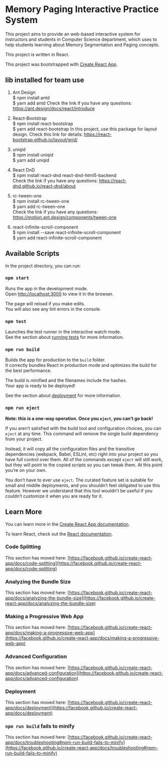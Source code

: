 # Memory Paging Interactive Practice System
This project aims to provide an web-based interactive system for instructors and students in Computer Science department, which uses to help students learning about Memory Segmentation and Paging concepts.   

This project is written in React.

This project was bootstrapped with [Create React App](https://github.com/facebook/create-react-app).

## lib installed for team use
1. Ant Design <br />
$ npm install antd <br /> 
$ yarn add antd
Check the link if you have any questions: https://ant.design/docs/react/introduce

2. React-Bootstrap <br />
$ npm install react-bootstrap <br />
$ yarn add react-bootstrap
In this project, use this package for layout design. Check this link for details: https://react-bootstrap.github.io/layout/grid/ 

3. uniqid <br />
$ npm install uniqid <br />
$ yarn add uniqid

4. React DnD <br />
$ npm install react-dnd react-dnd-html5-backend <br />
Check the link if you have any questions: https://react-dnd.github.io/react-dnd/about

5. rc-tween-one <br />
$ npm install rc-tween-one <br />
$ yarn add rc-tween-one <br />
Check the link if you have any questions: https://motion.ant.design/components/tween-one

6. react-infinite-scroll-component <br />
$ npm install --save react-infinite-scroll-component <br />
$ yarn add react-infinite-scroll-component 

## Available Scripts

In the project directory, you can run:

### `npm start`

Runs the app in the development mode.\
Open [http://localhost:3000](http://localhost:3000) to view it in the browser.

The page will reload if you make edits.\
You will also see any lint errors in the console.

### `npm test`

Launches the test runner in the interactive watch mode.\
See the section about [running tests](https://facebook.github.io/create-react-app/docs/running-tests) for more information.

### `npm run build`

Builds the app for production to the `build` folder.\
It correctly bundles React in production mode and optimizes the build for the best performance.

The build is minified and the filenames include the hashes.\
Your app is ready to be deployed!

See the section about [deployment](https://facebook.github.io/create-react-app/docs/deployment) for more information.

### `npm run eject`

**Note: this is a one-way operation. Once you `eject`, you can’t go back!**

If you aren’t satisfied with the build tool and configuration choices, you can `eject` at any time. This command will remove the single build dependency from your project.

Instead, it will copy all the configuration files and the transitive dependencies (webpack, Babel, ESLint, etc) right into your project so you have full control over them. All of the commands except `eject` will still work, but they will point to the copied scripts so you can tweak them. At this point you’re on your own.

You don’t have to ever use `eject`. The curated feature set is suitable for small and middle deployments, and you shouldn’t feel obligated to use this feature. However we understand that this tool wouldn’t be useful if you couldn’t customize it when you are ready for it.

## Learn More

You can learn more in the [Create React App documentation](https://facebook.github.io/create-react-app/docs/getting-started).

To learn React, check out the [React documentation](https://reactjs.org/).

### Code Splitting

This section has moved here: [https://facebook.github.io/create-react-app/docs/code-splitting](https://facebook.github.io/create-react-app/docs/code-splitting)

### Analyzing the Bundle Size

This section has moved here: [https://facebook.github.io/create-react-app/docs/analyzing-the-bundle-size](https://facebook.github.io/create-react-app/docs/analyzing-the-bundle-size)

### Making a Progressive Web App

This section has moved here: [https://facebook.github.io/create-react-app/docs/making-a-progressive-web-app](https://facebook.github.io/create-react-app/docs/making-a-progressive-web-app)

### Advanced Configuration

This section has moved here: [https://facebook.github.io/create-react-app/docs/advanced-configuration](https://facebook.github.io/create-react-app/docs/advanced-configuration)

### Deployment

This section has moved here: [https://facebook.github.io/create-react-app/docs/deployment](https://facebook.github.io/create-react-app/docs/deployment)

### `npm run build` fails to minify

This section has moved here: [https://facebook.github.io/create-react-app/docs/troubleshooting#npm-run-build-fails-to-minify](https://facebook.github.io/create-react-app/docs/troubleshooting#npm-run-build-fails-to-minify)
